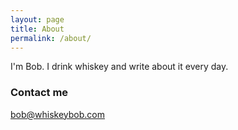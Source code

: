 ```yaml
---
layout: page
title: About
permalink: /about/
---
```


I'm Bob. I drink whiskey and write about it every day.

### Contact me

[bob@whiskeybob.com](mailto:bob@whiskeybob.com)
